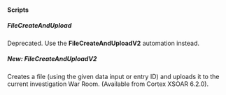 
#### Scripts
##### FileCreateAndUpload
Deprecated. Use the **FileCreateAndUploadV2** automation instead.
##### New: FileCreateAndUploadV2
Creates a file (using the given data input or entry ID) and uploads it to the current investigation War Room.
 (Available from Cortex XSOAR 6.2.0).
